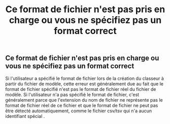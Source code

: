 ﻿---
title: Ce format de fichier n'est pas pris en charge ou vous ne spécifiez pas un format correct
type: docs
weight: 10
url: /fr/java/this-file-format-is-not-supported-or-you-do-not-specify-a-correct-format/
---
## **Ce format de fichier n'est pas pris en charge ou vous ne spécifiez pas un format correct**
Si l'utilisateur a spécifié le format de fichier lors de la création du classeur à partir du fichier de modèle, cette erreur est généralement due au fait que le format de fichier spécifié n'est pas le format de fichier réel du fichier de modèle. Si l'utilisateur n'a pas spécifié le format de fichier, c'est généralement parce que l'extension du nom de fichier ne représente pas le format de fichier réel de ce fichier et que le format de fichier ne peut pas être détecté automatiquement, comme le fichier csv/tsv qui n'a aucun identifiant spécial .
